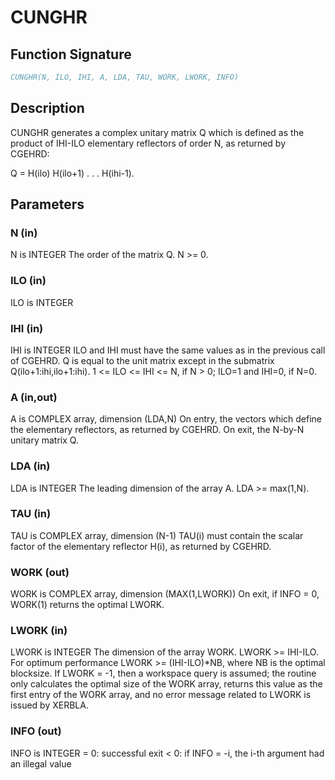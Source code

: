 # CUNGHR

## Function Signature

```fortran
CUNGHR(N, ILO, IHI, A, LDA, TAU, WORK, LWORK, INFO)
```

## Description


 CUNGHR generates a complex unitary matrix Q which is defined as the
 product of IHI-ILO elementary reflectors of order N, as returned by
 CGEHRD:

 Q = H(ilo) H(ilo+1) . . . H(ihi-1).

## Parameters

### N (in)

N is INTEGER The order of the matrix Q. N >= 0.

### ILO (in)

ILO is INTEGER

### IHI (in)

IHI is INTEGER ILO and IHI must have the same values as in the previous call of CGEHRD. Q is equal to the unit matrix except in the submatrix Q(ilo+1:ihi,ilo+1:ihi). 1 <= ILO <= IHI <= N, if N > 0; ILO=1 and IHI=0, if N=0.

### A (in,out)

A is COMPLEX array, dimension (LDA,N) On entry, the vectors which define the elementary reflectors, as returned by CGEHRD. On exit, the N-by-N unitary matrix Q.

### LDA (in)

LDA is INTEGER The leading dimension of the array A. LDA >= max(1,N).

### TAU (in)

TAU is COMPLEX array, dimension (N-1) TAU(i) must contain the scalar factor of the elementary reflector H(i), as returned by CGEHRD.

### WORK (out)

WORK is COMPLEX array, dimension (MAX(1,LWORK)) On exit, if INFO = 0, WORK(1) returns the optimal LWORK.

### LWORK (in)

LWORK is INTEGER The dimension of the array WORK. LWORK >= IHI-ILO. For optimum performance LWORK >= (IHI-ILO)*NB, where NB is the optimal blocksize. If LWORK = -1, then a workspace query is assumed; the routine only calculates the optimal size of the WORK array, returns this value as the first entry of the WORK array, and no error message related to LWORK is issued by XERBLA.

### INFO (out)

INFO is INTEGER = 0: successful exit < 0: if INFO = -i, the i-th argument had an illegal value

